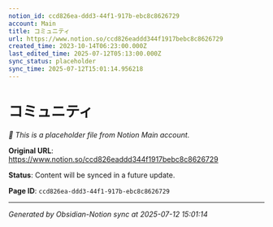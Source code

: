 ```yaml
---
notion_id: ccd826ea-ddd3-44f1-917b-ebc8c8626729
account: Main
title: コミュニティ
url: https://www.notion.so/ccd826eaddd344f1917bebc8c8626729
created_time: 2023-10-14T06:23:00.000Z
last_edited_time: 2025-07-12T05:13:00.000Z
sync_status: placeholder
sync_time: 2025-07-12T15:01:14.956218
---
```


# コミュニティ

*🔄 This is a placeholder file from Notion Main account.*

**Original URL**: https://www.notion.so/ccd826eaddd344f1917bebc8c8626729

**Status**: Content will be synced in a future update.

**Page ID**: `ccd826ea-ddd3-44f1-917b-ebc8c8626729`

---

*Generated by Obsidian-Notion sync at 2025-07-12 15:01:14*
